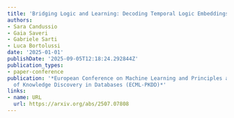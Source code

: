 ```yaml
---
title: 'Bridging Logic and Learning: Decoding Temporal Logic Embeddings via Transformers'
authors:
- Sara Candussio
- Gaia Saveri
- Gabriele Sarti
- Luca Bortolussi
date: '2025-01-01'
publishDate: '2025-09-05T12:18:24.292844Z'
publication_types:
- paper-conference
publication: '*European Conference on Machine Learning and Principles and Practice
  of Knowledge Discovery in Databases (ECML-PKDD)*'
links:
- name: URL
  url: https://arxiv.org/abs/2507.07808
---
```

